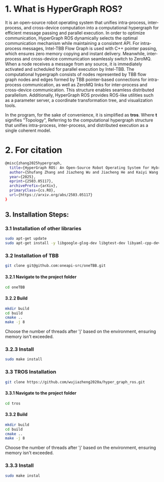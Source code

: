 # 1. What is HyperGraph ROS?
It is an open-source robot operating system that unifies intra-process, inter-process, and cross-device computation into a computational hypergraph for efficient message passing and parallel execution. In order to optimize communication, HyperGraph ROS dynamically selects the optimal communication mechanism while maintaining a consistent API. For intra-process messages, Intel-TBB Flow Graph is used with C++ pointer passing, which ensures zero memory copying and instant delivery. Meanwhile, inter-process and cross-device communication seamlessly switch to ZeroMQ. When a node receives a message from any source, it is immediately activated and scheduled for parallel execution by Intel-TBB. The computational hypergraph consists of nodes represented by TBB flow graph nodes and edges formed by TBB pointer-based connections for intra-process communication, as well as ZeroMQ links for inter-process and cross-device communication. This structure enables seamless distributed parallelism. Additionally, HyperGraph ROS provides ROS-like utilities such as a parameter server, a coordinate transformation tree, and visualization tools.

In the program, for the sake of convenience, it is simplified as **tros**. Where **t** signifies "Topology", Referring to the computational hypergraph structure that unifies intra-process, inter-process, and distributed execution as a single coherent model.

# 2. For citation
```bash
@misc{zhang2025hypergraph,
  title={HyperGraph ROS: An Open-Source Robot Operating System for Hybrid Parallel Computing based on Computational HyperGraph},
  author={Shufang Zhang and Jiazheng Wu and Jiacheng He and Kaiyi Wang and Shan An},
  year={2025},
  eprint={2503.05117},
  archivePrefix={arXiv},
  primaryClass={cs.RO},
  url={https://arxiv.org/abs/2503.05117}
}
```

## 3. Installation Steps:

### 3.1 Installation of other libraries
```bash
sudo apt-get update
sudo apt-get install -y libgoogle-glog-dev libgtest-dev libyaml-cpp-dev libeigen3-dev doxygen protobuf-compiler libprotobuf-dev libzmq3-dev
```

### 3.2 Installation of TBB
```bash
git clone git@github.com:oneapi-src/oneTBB.git
```
#### 3.2.1 Navigate to the project folder
```bash
cd oneTBB
```
#### 3.2.2 Build
```bash
mkdir build
cd build
cmake ..
make -j 8
```
Choose the number of threads after 'j' based on the environment, ensuring memory isn't exceeded.
### 3.2.3 Install
```bash
sudo make install
```

### 3.3 TROS Installation
```bash
git clone https://github.com/wujiazheng2020a/hyper_graph_ros.git
```
#### 3.3.1 Navigate to the project folder
```bash
cd tros
```
#### 3.3.2 Build
```bash
mkdir build
cd build
cmake ..
make -j 8
```
Choose the number of threads after 'j' based on the environment, ensuring memory isn't exceeded.
### 3.3.3 Install
```bash
sudo make instal
```
